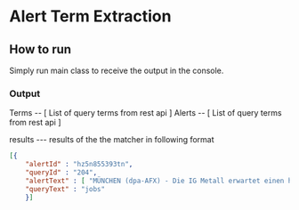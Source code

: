 # Alert Term Extraction

## How to run
Simply run main class to receive the output in the console.

### Output 
Terms -- 
[ List of query terms from rest api ]
Alerts --
[ List of query terms from rest api ]

results ---
results of the the matcher in following format

```json
[{
	"alertId" : "hz5n855393tn",
  	"queryId" : "204",
  	"alertText" : [ "MÜNCHEN (dpa-AFX) - Die IG Metall erwartet einen heißen Herbst mit vielen Auseinandersetzungen um Jobs in Deutschland. Es wird um viele Arbeitsplätze gehen, 	sagte Vorstandsmitglied und Hauptkassierer Jürgen Kerner am Mittwochabend in München. Alleine in den Branchen, für die die Gewerkschaft zuständig sei, stünden ungefähr 300 	000 Jobs im Feuer. Der größte Bereich dabei seien die Automobilindustrie und deren Zulieferer, doch auch anderen Branchen seien betroffen." ],
  	"queryText" : "jobs"
  	}]

```
